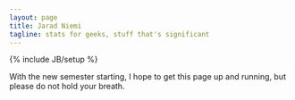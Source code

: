 ```yaml
---
layout: page
title: Jarad Niemi
tagline: stats for geeks, stuff that's significant
---
```

{% include JB/setup %}

With the new semester starting, I hope to get this page up and running, but please do not hold your breath.

